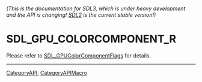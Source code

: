 ###### (This is the documentation for SDL3, which is under heavy development and the API is changing! [SDL2](https://wiki.libsdl.org/SDL2/) is the current stable version!)
# SDL_GPU_COLORCOMPONENT_R

Please refer to [SDL_GPUColorComponentFlags](SDL_GPUColorComponentFlags) for details.

----
[CategoryAPI](CategoryAPI), [CategoryAPIMacro](CategoryAPIMacro)

